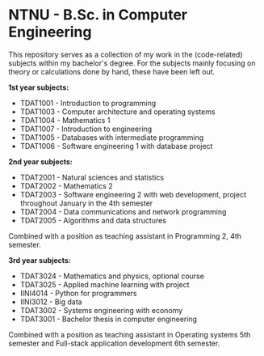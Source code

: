 # NTNU - B.Sc. in Computer Engineering

This repository serves as a collection of my work in the (code-related) subjects within my bachelor's degree. For the subjects mainly focusing on theory or calculations done by hand, these have been left out.

**1st year subjects:**
* TDAT1001 - Introduction to programming 
* TDAT1003 - Computer architecture and operating systems
* TDAT1004 - Mathematics 1
* TDAT1007 - Introduction to engineering 
* TDAT1005 - Databases with intermediate programming 
* TDAT1006 - Software engineering 1 with database project 

**2nd year subjects:**
* TDAT2001 - Natural sciences and statistics
* TDAT2002 - Mathematics 2 
* TDAT2003 - Software engineering 2 with web development, project throughout January in the 4th semester
* TDAT2004 - Data communications and network programming 
* TDAT2005 - Algorithms and data structures 

Combined with a position as teaching assistant in Programming 2, 4th semester.

**3rd year subjects:**
* TDAT3024 - Mathematics and physics, optional course 
* TDAT3025 - Applied machine learning with project 
* IINI4014 - Python for programmers 
* IINI3012 - Big data
* TDAT3002 - Systems engineering with economy
* TDAT3001 - Bachelor thesis in computer engineering

Combined with a position as teaching assistant in Operating systems 5th semester and Full-stack application development 6th semester.